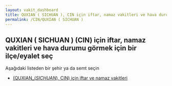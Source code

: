 ```yaml
---
layout: vakit_dashboard
title: QUXIAN ( SICHUAN ), CIN için iftar, namaz vakitleri ve hava durumu - ilçe/eyalet seç
permalink: /CIN/QUXIAN ( SICHUAN )
---
```


## QUXIAN ( SICHUAN ) (CIN) için iftar, namaz vakitleri ve hava durumu  görmek için bir ilçe/eyalet seç

Aşağıdaki listeden bir şehir ya da semt seçin

* [ (QUXIAN_(_SICHUAN_), CIN) için iftar ve namaz vakitleri](/CIN/QUXIAN_(_SICHUAN_)/)

<script type="text/javascript">
  var GLOBAL_COUNTRY = 'CIN';
  var GLOBAL_CITY = 'QUXIAN ( SICHUAN )';
  var GLOBAL_STATE = 'QUXIAN ( SICHUAN )';
</script>
